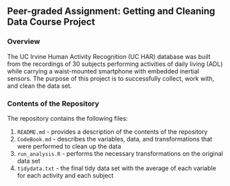 ## Peer-graded Assignment: Getting and Cleaning Data Course Project

### Overview

The UC Irvine Human Activity Recognition (UC HAR) database was built from the recordings of 30 subjects performing activities of daily living (ADL) while carrying a waist-mounted smartphone with embedded inertial sensors. The purpose of this project is to successfully collect, work with, and clean the data set.

### Contents of the Repository

The repository contains the following files:

1. ```README.md``` - provides a description of the contents of the repository
2. ```CodeBook.md``` - describes the variables, data, and transformations that were performed to clean up the data
3. ```run_analysis.R``` - performs the necessary transformations on the original data set 
4. ```tidydata.txt``` - the final tidy data set with the average of each variable for each activity and each subject
